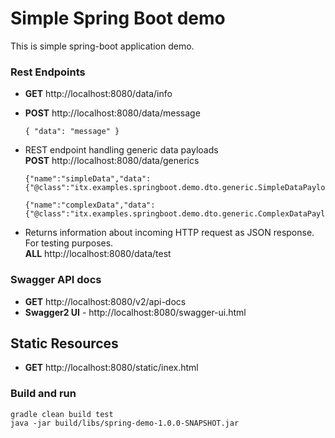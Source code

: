 # Simple Spring Boot demo
This is simple spring-boot application demo. 

### Rest Endpoints
* __GET__ http://localhost:8080/data/info
* __POST__ http://localhost:8080/data/message 
  ```
  { "data": "message" }
  ```

* REST endpoint handling generic data payloads  
  __POST__ http://localhost:8080/data/generics
  ```
  {"name":"simpleData","data":{"@class":"itx.examples.springboot.demo.dto.generic.SimpleDataPayload","simpleData":"simple"}}
  ```
  ```
  {"name":"complexData","data":{"@class":"itx.examples.springboot.demo.dto.generic.ComplexDataPayload","complexData":"complex"}}
  ```
* Returns information about incoming HTTP request as JSON response. For testing purposes.    
  __ALL__ http://localhost:8080/data/test 
  
### Swagger API docs
* __GET__ http://localhost:8080/v2/api-docs
* __Swagger2 UI__ - http://localhost:8080/swagger-ui.html

## Static Resources
* __GET__ http://localhost:8080/static/inex.html

### Build and run
```
gradle clean build test
java -jar build/libs/spring-demo-1.0.0-SNAPSHOT.jar
```
